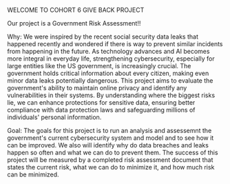 WELCOME TO COHORT 6 GIVE BACK PROJECT

Our project is a Government Risk Assessment!!

Why:
We were inspired by the recent social security data leaks that happened recently and wondered if there is way to prevent similar incidents from happening in the future. As technology advances and AI becomes more integral in everyday life, strengthening cybersecurity, especially for large entities like the US government, is increasingly crucial. The government holds critical information about every citizen, making even minor data leaks potentially dangerous. This project aims to evaluate the government's ability to maintain online privacy and identify any vulnerabilities in their systems. By understanding where the biggest risks lie, we can enhance protections for sensitive data, ensuring better compliance with data protection laws and safeguarding millions of individuals' personal information.

Goal:
The goals for this project is to run an analysis and assessemnt the government's current cybersecurity system and model and to see how it can be improved. We also will identify why do data breaches and leaks happen so often and what we can do to prevent them. The success of this project will be measured by a completed risk assessment document that states the current risk, what we can do to minimize it, and how much risk can be minimized. 

